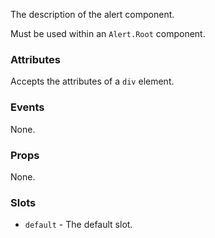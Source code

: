 The description of the alert component.

Must be used within an `Alert.Root` component.

### Attributes

Accepts the attributes of a `div` element.

### Events

None.

### Props

None.

### Slots

- `default` - The default slot.

<!-- @include(./example.md) -->
